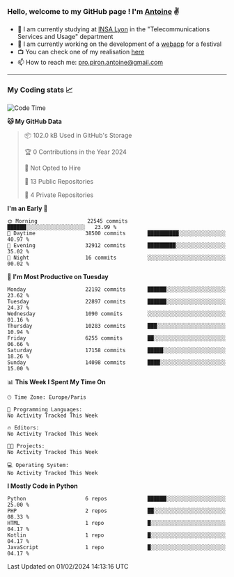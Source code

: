 ### Hello, welcome to my GitHub page ! I'm [Antoine](https://github.com/AntoinePiron) ✌️

- 🌱 I am currently studying at [INSA Lyon](https://www.insa-lyon.fr) in the "Telecommunications Services and Usage" department
- 🔭 I am currently working on the development of a [webapp](https://github.com/24HeuresINSA/Overbookd) for a festival
- 📺 You can check one of my realisation [here](https://astustc.fr)
- 📫 How to reach me: [pro.piron.antoine@gmail.com](mailto:pro.piron.antoine@gmail.com)

---

### My Coding stats 📈
<!--START_SECTION:waka-->
![Code Time](http://img.shields.io/badge/Code%20Time-203%20hrs%2052%20mins-blue)

**🐱 My GitHub Data** 

> 📦 102.0 kB Used in GitHub's Storage 
 > 
> 🏆 0 Contributions in the Year 2024
 > 
> 🚫 Not Opted to Hire
 > 
> 📜 13 Public Repositories 
 > 
> 🔑 4 Private Repositories 
 > 
**I'm an Early 🐤** 

```text
🌞 Morning                22545 commits       ██████░░░░░░░░░░░░░░░░░░░   23.99 % 
🌆 Daytime                38500 commits       ██████████░░░░░░░░░░░░░░░   40.97 % 
🌃 Evening                32912 commits       █████████░░░░░░░░░░░░░░░░   35.02 % 
🌙 Night                  16 commits          ░░░░░░░░░░░░░░░░░░░░░░░░░   00.02 % 
```
📅 **I'm Most Productive on Tuesday** 

```text
Monday                   22192 commits       ██████░░░░░░░░░░░░░░░░░░░   23.62 % 
Tuesday                  22897 commits       ██████░░░░░░░░░░░░░░░░░░░   24.37 % 
Wednesday                1090 commits        ░░░░░░░░░░░░░░░░░░░░░░░░░   01.16 % 
Thursday                 10283 commits       ███░░░░░░░░░░░░░░░░░░░░░░   10.94 % 
Friday                   6255 commits        ██░░░░░░░░░░░░░░░░░░░░░░░   06.66 % 
Saturday                 17158 commits       █████░░░░░░░░░░░░░░░░░░░░   18.26 % 
Sunday                   14098 commits       ████░░░░░░░░░░░░░░░░░░░░░   15.00 % 
```


📊 **This Week I Spent My Time On** 

```text
🕑︎ Time Zone: Europe/Paris

💬 Programming Languages: 
No Activity Tracked This Week

🔥 Editors: 
No Activity Tracked This Week

🐱‍💻 Projects: 
No Activity Tracked This Week

💻 Operating System: 
No Activity Tracked This Week
```

**I Mostly Code in Python** 

```text
Python                   6 repos             ██████░░░░░░░░░░░░░░░░░░░   25.00 % 
PHP                      2 repos             ██░░░░░░░░░░░░░░░░░░░░░░░   08.33 % 
HTML                     1 repo              █░░░░░░░░░░░░░░░░░░░░░░░░   04.17 % 
Kotlin                   1 repo              █░░░░░░░░░░░░░░░░░░░░░░░░   04.17 % 
JavaScript               1 repo              █░░░░░░░░░░░░░░░░░░░░░░░░   04.17 % 
```




 Last Updated on 01/02/2024 14:13:16 UTC
<!--END_SECTION:waka-->
